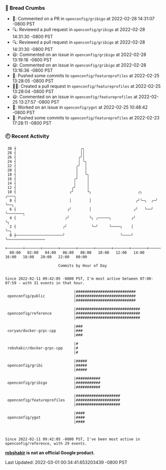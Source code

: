 ### 🍞 Bread Crumbs

 * 💬: Commented on a PR in  `openconfig/gribigo` at 2022-02-28 14:31:07 -0800 PST
 * 🔍: Reviewed a pull request in  `openconfig/gribigo` at 2022-02-28 14:31:30 -0800 PST
 * 🔍: Reviewed a pull request in  `openconfig/gribigo` at 2022-02-28 14:31:30 -0800 PST
 * 😃: Commented on an issue in `openconfig/gribigo` at 2022-02-28 13:19:16 -0800 PST
 * 😃: Commented on an issue in `openconfig/gribigo` at 2022-02-28 13:16:36 -0800 PST
 * 🚢: Pushed some commits to `openconfig/featureprofiles` at 2022-02-25 13:28:05 -0800 PST
 * ✍🏼: Created a pull request in `openconfig/featureprofiles` at 2022-02-25 13:28:04 -0800 PST
 * 😃: Commented on an issue in `openconfig/featureprofiles` at 2022-02-25 13:27:57 -0800 PST
 * 👀: Worked on an issue in `openconfig/ygot` at 2022-02-25 10:48:42 -0800 PST
 * 🚢: Pushed some commits to `openconfig/featureprofiles` at 2022-02-23 17:28:11 -0800 PST

### 🕘 Recent Activity
```
 30 ┼                             ╭╮
 28 ┤                             ││
 26 ┤                            ╭╯│
 24 ┤                            │ ╰╮
 22 ┤                           ╭╯  │
 20 ┤                           │   │
 18 ┤                           │   ╰╮
 16 ┤                          ╭╯    │
 14 ┤                          │     │
 12 ┤                         ╭╯     │
 10 ┤                        ╭╯      ╰╮                     ╭╮      ╭───╮
  8 ┤                        │        │                    ╭╯╰─╮  ╭─╯   ╰──╮
  6 ┤                       ╭╯        │                   ╭╯   ╰──╯        ╰───────╮
  4 ┤                      ╭╯         ╰╮ ╭─────╮         ╭╯                        ╰╮
  2 ┤                     ╭╯           ╰─╯     ╰────╮    │                          ╰─╮
  0 ┼─────────────────────╯                         ╰────╯                            ╰─────────────────
    +───────+───────+───────+───────+───────+───────+───────+───────+───────+───────+───────+───────+────
  00:00   02:00   04:00   06:00   08:00   10:00   12:00   14:00   16:00   18:00   20:00   22:00   00:00   

						Commits by Hour of Day


Since 2022-02-11 09:42:05 -0800 PST, I'm most active between 07:00-07:59 - with 31 events in that hour.

```



```
                               |###########################
 openconfig/public             |###########################
                               |###########################

                               |#############################
 openconfig/reference          |#############################
                               |#############################

                               |###
 coryan/docker-grpc-cpp        |###
                               |###

                               |#
 robshakir/docker-grpc-cpp     |#
                               |#

                               |#####
 openconfig/gribi              |#####
                               |#####

                               |###########
 openconfig/gribigo            |###########
                               |###########

                               |####################
 openconfig/featureprofiles    |####################
                               |####################

                               |####
 openconfig/ygot               |####
                               |####



Since 2022-02-11 09:42:05 -0800 PST, I've been most active in openconfig/reference, with 29 events.

```
**[robshakir](mailto:robjs@google.com) is not an official Google product.**  


Last Updated: 2022-03-01 00:34:41.653203439 -0800 PST
